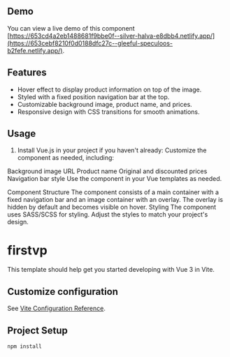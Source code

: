 ## Demo

You can view a live demo of this component [https://653cd4a2eb1488681f9bbe0f--silver-halva-e8dbb4.netlify.app/](https://653cebf8210f0d0188dfc27c--gleeful-speculoos-b2fefe.netlify.app/).

## Features

- Hover effect to display product information on top of the image.
- Styled with a fixed position navigation bar at the top.
- Customizable background image, product name, and prices.
- Responsive design with CSS transitions for smooth animations.

## Usage

1. Install Vue.js in your project if you haven't already:
   Customize the component as needed, including:

Background image URL
Product name
Original and discounted prices
Navigation bar style
Use the component in your Vue templates as needed.

Component Structure
The component consists of a main container with a fixed navigation bar and an image container with an overlay.
The overlay is hidden by default and becomes visible on hover.
Styling
The component uses SASS/SCSS for styling.
Adjust the styles to match your project's design.

# firstvp

This template should help get you started developing with Vue 3 in Vite.

## Customize configuration

See [Vite Configuration Reference](https://vitejs.dev/config/).

## Project Setup

```sh
npm install
```
